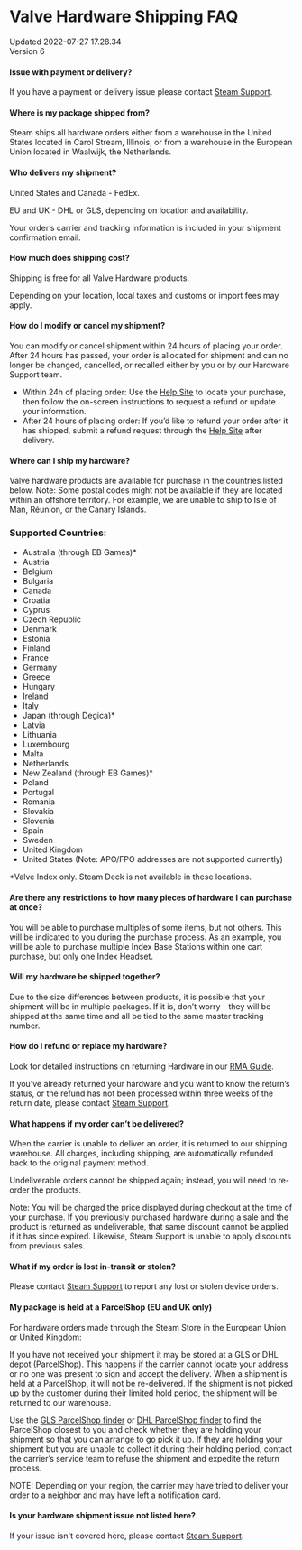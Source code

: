 # Valve Hardware Shipping FAQ
Updated 2022-07-27 17.28.34  
Version 6  

#### Issue with payment or delivery?
If you have a payment or delivery issue please contact [Steam Support](https://help.steampowered.com/en/wizard/HelpWithSteamHardware).  
  
#### Where is my package shipped from?
Steam ships all hardware orders either from a warehouse in the United States located in Carol Stream, Illinois, or from a warehouse in the European Union located in Waalwijk, the Netherlands.  
  
#### Who delivers my shipment?
  
United States and Canada - FedEx.  
  
EU and UK - DHL or GLS, depending on location and availability.  
  
Your order’s carrier and tracking information is included in your shipment confirmation email.  
  
#### How much does shipping cost?
Shipping is free for all Valve Hardware products.  
  
Depending on your location, local taxes and customs or import fees may apply.  
  
#### How do I modify or cancel my shipment?
You can modify or cancel shipment within 24 hours of placing your order. After 24 hours has passed, your order is allocated for shipment and can no longer be changed, cancelled, or recalled either by you or by our Hardware Support team.  
  
* Within 24h of placing order: Use the [Help Site](https://help.steampowered.com/en/wizard/HelpWithSteamHardware) to locate your purchase, then follow the on-screen instructions to request a refund or update your information.
* After 24 hours of placing order: If you’d like to refund your order after it has shipped, submit a refund request through the [Help Site](https://help.steampowered.com/en/wizard/HelpWithSteamHardware) after delivery.
    
#### Where can I ship my hardware?
Valve hardware products are available for purchase in the countries listed below. Note: Some postal codes might not be available if they are located within an offshore territory. For example, we are unable to ship to Isle of Man, Réunion, or the Canary Islands.  
  
### Supported Countries:
  
* Australia (through EB Games)*
* Austria
* Belgium
* Bulgaria
* Canada
* Croatia
* Cyprus
* Czech Republic
* Denmark
* Estonia
* Finland
* France
* Germany
* Greece
* Hungary
* Ireland
* Italy
* Japan (through Degica)*
* Latvia
* Lithuania
* Luxembourg
* Malta
* Netherlands
* New Zealand (through EB Games)*
* Poland
* Portugal
* Romania
* Slovakia
* Slovenia
* Spain
* Sweden
* United Kingdom
* United States (Note: APO/FPO addresses are not supported currently)
  
*Valve Index only. Steam Deck is not available in these locations.  
  
#### Are there any restrictions to how many pieces of hardware I can purchase at once?
You will be able to purchase multiples of some items, but not others. This will be indicated to you during the purchase process. As an example, you will be able to purchase multiple Index Base Stations within one cart purchase, but only one Index Headset.  
  
#### Will my hardware be shipped together?
Due to the size differences between products, it is possible that your shipment will be in multiple packages. If it is, don’t worry - they will be shipped at the same time and all be tied to the same master tracking number.  
  
#### How do I refund or replace my hardware?
Look for detailed instructions on returning Hardware in our [RMA Guide](https://help.steampowered.com/en/faqs/view/04AE-8A9A-F64E-D165).  
  
If you’ve already returned your hardware and you want to know the return’s status, or the refund has not been processed within three weeks of the return date, please contact [Steam Support](https://help.steampowered.com/en/wizard/HelpWithSteamHardware).  
  
#### What happens if my order can’t be delivered?
When the carrier is unable to deliver an order, it is returned to our shipping warehouse. All charges, including shipping, are automatically refunded back to the original payment method.  
  
Undeliverable orders cannot be shipped again; instead, you will need to re-order the products.  
  
Note: You will be charged the price displayed during checkout at the time of your purchase. If you previously purchased hardware during a sale and the product is returned as undeliverable, that same discount cannot be applied if it has since expired. Likewise, Steam Support is unable to apply discounts from previous sales.  
  
#### What if my order is lost in-transit or stolen?
Please contact [Steam Support](https://help.steampowered.com/en/wizard/HelpWithSteamHardware) to report any lost or stolen device orders.  
  
#### My package is held at a ParcelShop (EU and UK only)
For hardware orders made through the Steam Store in the European Union or United Kingdom:  
  
If you have not received your shipment it may be stored at a GLS or DHL depot (ParcelShop). This happens if the carrier cannot locate your address or no one was present to sign and accept the delivery. When a shipment is held at a ParcelShop, it will not be re-delivered. If the shipment is not picked up by the customer during their limited hold period, the shipment will be returned to our warehouse.  
  
Use the [GLS ParcelShop finder](https://gls-group.eu/EU/en/depot-parcelshop-search) or [DHL ParcelShop finder](https://parcelshopfinder.dhlparcel.com/) to find the ParcelShop closest to you and check whether they are holding your shipment so that you can arrange to go pick it up. If they are holding your shipment but you are unable to collect it during their holding period, contact the carrier’s service team to refuse the shipment and expedite the return process.  
  
NOTE: Depending on your region, the carrier may have tried to deliver your order to a neighbor and may have left a notification card.  
  
#### Is your hardware shipment issue not listed here?
If your issue isn't covered here, please contact [Steam Support](https://help.steampowered.com/en/wizard/HelpWithSteamHardware).